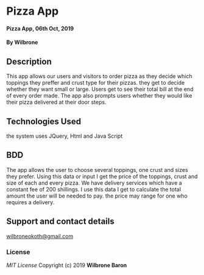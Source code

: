 # Pizza App
#### Pizza App, 06th Oct, 2019
#### By **Wilbrone**
## Description
This app allows our users and visitors to order pizza as they decide which toppings they preffer and crust type for their pizzas. they get to decide whether they want small or large. Users get to see their total bill at the end of every order made. The app also prompts users whether they would like their pizza delivered at their door steps.

## Technologies Used
the system uses JQuery, Html and Java Script

## BDD
The app allows the user to choose several toppings, one crust and sizes they prefer. Using this data or input I get the price of the toppings, crust and size of each and every pizza. We have delivery services which have a constant fee of 200 shillings. I use this data I get to calculate the total amount the user will be needed to pay. the price may range for one who requires a delivery.


## Support and contact details
wilbroneokoth@gmail.com
### License
*MIT License*
Copyright (c) 2019 **Wilbrone Baron**
